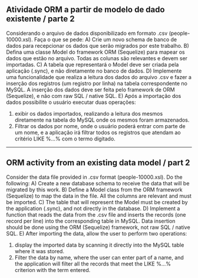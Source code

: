 ## Atividade ORM a partir de modelo de dado existente / parte 2

Considerando o arquivo de dados disponibilizado em formato .csv (people-10000.xsl). Faça o que se pede:
A) Crie um novo schema de banco de dados para recepcionar os dados que serão migrados por este trabalho. 
B) Defina uma classe Model do framework ORM (Sequelize) para mapear os dados que estão no arquivo. Todas as colunas são relevantes e devem ser importadas.
C) A tabela que representará o Model deve ser criada pela aplicação (.sync), e não diretamente no banco de dados.
D) Implemente uma funcionalidade que realiza a leitura dos dados do arquivo .csv e fazer a inserção dos registros (um registro por linha) na tabela correspondente no MySQL. A inserção dos dados deve ser feita pelo framework de ORM (Sequelize), e não com raw SQL / native SQL.
E) Após a importação dos dados possibilite o usuário executar duas operações:
1) exibir os dados importados, realizando a leitura dos mesmos diretamente na tabela do MySQL onde os mesmos foram armazenados.
2) Filtrar os dados por nome, onde o usuário poderá entrar com parte de um nome, e a aplicação irá filtrar todos os registros que atendam ao critério LIKE %...% com o termo digitado.

---

## ORM activity from an existing data model / part 2

Consider the data file provided in .csv format (people-10000.xsl). Do the following:
A) Create a new database schema to receive the data that will be migrated by this work. 
B) Define a Model class from the ORM framework (Sequelize) to map the data in the file. All the columns are relevant and must be imported.
C) The table that will represent the Model must be created by the application (.sync), and not directly in the database.
D) Implement a function that reads the data from the .csv file and inserts the records (one record per line) into the corresponding table in MySQL. Data insertion should be done using the ORM (Sequelize) framework, not raw SQL / native SQL.
E) After importing the data, allow the user to perform two operations:
1) display the imported data by scanning it directly into the MySQL table where it was stored.
2) Filter the data by name, where the user can enter part of a name, and the application will filter all the records that meet the LIKE %...% criterion with the term entered.
